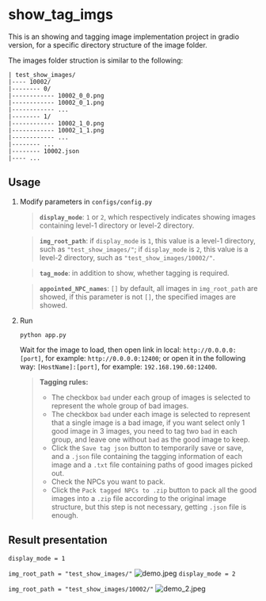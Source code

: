 # show_tag_imgs
This is an showing and tagging image implementation project in gradio version, for a specific directory structure of the image folder.

The images folder struction is similar to the following:
```
| test_show_images/
|---- 10002/
|-------- 0/
|------------ 10002_0_0.png
|------------ 10002_0_1.png
|------------ ...
|-------- 1/
|------------ 10002_1_0.png
|------------ 10002_1_1.png
|------------ ...
|-------- ...
|-------- 10002.json
|---- ...
```

## Usage
1. Modify parameters in ```configs/config.py```
    > **```display_mode```**: ```1``` or ```2```, which respectively indicates showing images containing level-1 directory or level-2 directory.

    > **```img_root_path```**: if ```display_mode``` is ```1```, this value is a level-1 directory, such as ```"test_show_images/"```; if ```display_mode``` is ```2```, this value is a level-2 directory, such as ```"test_show_images/10002/"```.

    > **```tag_mode```**: in addition to show, whether tagging is required.

    > **```appointed_NPC_names```**: ```[]``` by default, all images in ```img_root_path``` are showed, if this parameter is not ```[]```, the specified images are showed.

2. Run
    ```
    python app.py
    ```
    Wait for the image to load, then open link in local: ```http://0.0.0.0:[port]```, for example: ```http://0.0.0.0:12400```; or open it in the following way: ```[HostName]:[port]```, for example: ```192.168.190.60:12400```.
    
    > **Tagging rules:**
    > - The checkbox ```bad``` under each group of images is selected to represent the whole group of bad images.
    > - The checkbox ```bad``` under each image is selected to represent that a single image is a bad image, if you want select only 1 good image in 3 images, you need to tag two ```bad``` in each group, and leave one without ```bad``` as the good image to keep.
    > - Click the ```Save tag json``` button to temporarily save or save, and a ```.json``` file containing the tagging information of each image and a ```.txt``` file containing paths of good images picked out.
    > - Check the NPCs you want to pack.
    > - Click the ```Pack tagged NPCs to .zip``` button to pack all the good images into a ```.zip``` file according to the original image structure, but this step is not necessary, getting ```.json``` file is enough.

## Result presentation
```display_mode = 1```

```img_root_path = "test_show_images/"```
![demo.jpeg](demo_images/demo.jpeg)
```display_mode = 2```

```img_root_path = "test_show_images/10002/"```
![demo_2.jpeg](demo_images/demo_2.jpeg)

